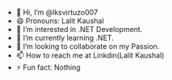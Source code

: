 - 👋 Hi, I’m @lksvirtuzo007
- 😄 Pronouns: Lalit Kaushal
- 👀 I’m interested in .NET Development.
- 🌱 I’m currently learning .NET.
- 💞️ I’m looking to collaborate on my Passion.
- 📫 How to reach me at Linkdin(Lalit Kaushal)
- ⚡ Fun fact: Nothing

<!---
lksvirtuzo007/lksvirtuzo007 is a ✨ special ✨ repository because its `README.md` (this file) appears on your GitHub profile.
You can click the Preview link to take a look at your changes.
--->
